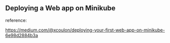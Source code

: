 ## Deploying a Web app on Minikube

reference:

https://medium.com/@xcoulon/deploying-your-first-web-app-on-minikube-6e98d2884b3a